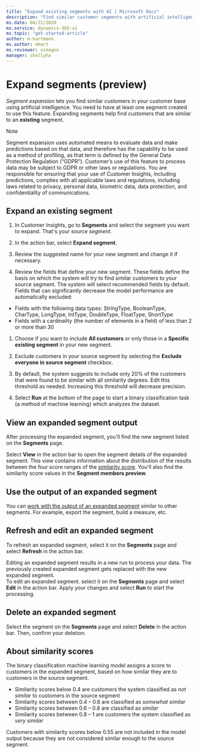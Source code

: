 ```yaml
---
title: "Expand existing segments with AI | Microsoft Docs"
description: "Find similar customer segments with artificial intelligence."
ms.date: 04/21/2020
ms.service: dynamics-365-ai
ms.topic: "get-started-article"
author: m-hartmann
ms.author: mhart
ms.reviewer: nimagen
manager: shellyha
---
```


# Expand segments (preview)

*Segment expansion* lets you find similar customers in your customer base using artificial intelligence. You need to have at least one segment created to use this feature. Expanding segments help find customers that are similar to an **existing** segment.

> [!NOTE]
> Segment expansion uses automated means to evaluate data and make predictions based on that data, and therefore has the capability to be used as a method of profiling, as that term is defined by the General Data Protection Regulation (“GDPR”). Customer’s use of this feature to process data may be subject to GDPR or other laws or regulations. You are responsible for ensuring that your use of Customer Insights, including predictions, complies with all applicable laws and regulations, including laws related to privacy, personal data, biometric data, data protection, and confidentiality of communications.

## Expand an existing segment

1. In Customer Insights, go to **Segments** and select the segment you want to expand. That's your *source segment*.

1. In the action bar, select **Expand segment**.

1. Review the suggested name for your new segment and change it if necessary.

1. Review the fields that define your new segment. These fields define the basis on which the system will try to find similar customers to your source segment. The system will select recommended fields by default.
  Fields that can significantly decrease the model performance are automatically excluded:
  
  - Fields with the following data types: StringType, BooleanType, CharType, LongType, IntType, DoubleType, FloatType, ShortType
  - Fields with a cardinality (the number of elements in a field) of less than 2 or more than 30

1. Choose if you want to include **All customers** or only those in a **Specific existing segment** in your new segment.

1. Exclude customers in your source segment by selecting the **Exclude everyone in source segment** checkbox.

1. By default, the system suggests to include only 20% of the customers that were found to be similar with all similarity degrees. Edit this threshold as needed. Increasing this threshold will decrease precision.

1. Select **Run** at the bottom of the page to start a binary classification task (a method of machine learning) which analyzes the dataset.

## View an expanded segment output

After processing the expanded segment, you'll find the new segment listed on the **Segments** page.

Select **View** in the action bar to open the segment details of the expanded segment. This view contains information about the distribution of the results between the four score ranges of the [similarity score](#about-similarity-scores). You'll also find the similarity score values in the **Segment members preview**.

## Use the output of an expanded segment

You can [work with the output of an expanded segment](pm-segments.md) similar to other segments. For example, export the segment, build a measure, etc.

## Refresh and edit an expanded segment

To refresh an expanded segment, select it on the **Segments** page and select **Refresh** in the action bar.

Editing an expanded segment results in a new run to process your data. The previously created expanded segment gets replaced with the new expanded segment.    
To edit an expanded segment. select it on the **Segments** page and select **Edit** in the action bar. Apply your changes and select **Run** to start the processing.

## Delete an expanded segment

Select the segment on the **Segments** page and select **Delete** in the action bar. Then, confirm your deletion.

## About similarity scores

The binary classification machine learning model assigns a score to customers in the expanded segment, based on how similar they are to customers in the source segment.

- Similarity scores below 0.4 are customers the system classified as *not similar* to customers in the source segment
- Similarity scores between 0.4 – 0.6 are classified as *somewhat similar*
- Similarity scores between 0.6 – 0.8 are classified as *similar*
- Similarity scores between 0.8 – 1 are customers the system classified as *very similar*

Customers with similarity scores below 0.55 are not included in the model output because they are not considered similar enough to the source segment.
